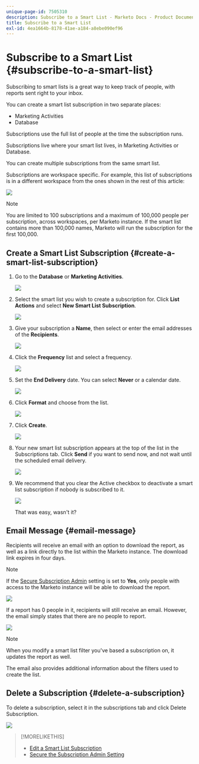 ```yaml
---
unique-page-id: 7505310
description: Subscribe to a Smart List - Marketo Docs - Product Documentation
title: Subscribe to a Smart List
exl-id: 4ea1664b-8178-41ae-a184-a8ebe090ef96
---
```

# Subscribe to a Smart List {#subscribe-to-a-smart-list}

Subscribing to smart lists is a great way to keep track of people, with reports sent right to your inbox.

You can create a smart list subscription in two separate places:

* Marketing Activities
* Database

Subscriptions use the full list of people at the time the subscription runs.

Subscriptions live where your smart list lives, in Marketing Activities or Database.

You can create multiple subscriptions from the same smart list.

Subscriptions are workspace specific. For example, this list of subscriptions is in a different workspace from the ones shown in the rest of this article:

![](assets/one.png)

>[!NOTE]
>
>You are limited to 100 subscriptions and a maximum of 100,000 people per subscription, across workspaces, per Marketo instance. If the smart list contains more than 100,000 names, Marketo will run the subscription for the first 100,000.

## Create a Smart List Subscription {#create-a-smart-list-subscription}

1. Go to the **Database** or **Marketing Activities**.

   ![](assets/db.png)

1. Select the smart list you wish to create a subscription for. Click **List Actions** and select **New Smart List Subscription**.

   ![](assets/three.png)

1. Give your subscription a **Name**, then select or enter the email addresses of the **Recipients**.

   ![](assets/image2015-9-14-13-3a18-3a38.png)

1. Click the **Frequency** list and select a frequency.

   ![](assets/image2015-9-14-13-3a21-3a21.png)

1. Set the **End Delivery** date. You can select **Never** or a calendar date.

   ![](assets/image2015-9-14-13-3a23-3a37.png)

1. Click **Format** and choose from the list.

   ![](assets/image2015-9-14-13-3a25-3a25.png)

1. Click **Create**.

   ![](assets/image2015-9-11-15-3a58-3a4.png)

1. Your new smart list subscription appears at the top of the list in the Subscriptions tab. Click **Send** if you want to send now, and not wait until the scheduled email delivery.

   ![](assets/eight.png)

1. We recommend that you clear the Active checkbox to deactivate a smart list subscription if nobody is subscribed to it.

   ![](assets/nine.png)

   That was easy, wasn't it?

## Email Message {#email-message}

   Recipients will receive an email with an option to download the report, as well as a link directly to the list within the Marketo instance. The download link expires in four days.

   >[!NOTE]
   >
   >If the [Secure Subscription Admin](/help/marketo/product-docs/reporting/basic-reporting/report-subscriptions/secure-the-subscription-admin-setting.md) setting is set to **Yes**, only people with access to the Marketo instance will be able to download the report.

   ![](assets/image2015-4-17-15-3a46-3a47.png)

   If a report has 0 people in it, recipients will still receive an email. However, the email simply states that there are no people to report.

   ![](assets/image2015-4-17-16-3a11-3a8.png)

   >[!NOTE]
   >
   >When you modify a smart list filter you've based a subscription on, it updates the report as well.

The email also provides additional information about the filters used to create the list.

## Delete a Subscription {#delete-a-subscription}

To delete a subscription, select it in the subscriptions tab and click Delete Subscription.

![](assets/twelve.png)

>[!MORELIKETHIS]
>
>* [Edit a Smart List Subscription](/help/marketo/product-docs/reporting/basic-reporting/report-subscriptions/edit-a-smart-list-subscription.md)
>* [Secure the Subscription Admin Setting](/help/marketo/product-docs/reporting/basic-reporting/report-subscriptions/secure-the-subscription-admin-setting.md)
